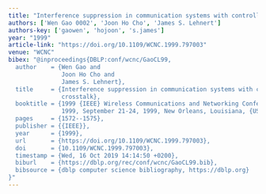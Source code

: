 ```yaml
---
title: "Interference suppression in communication systems with controlled crosstalk"
authors: ['Wen Gao 0002', 'Joon Ho Cho', 'James S. Lehnert']
authors-key: ['gaowen', 'hojoon', 's.james']
year: "1999"
article-link: "https://doi.org/10.1109/WCNC.1999.797003"
venue: "WCNC"
bibex: "@inproceedings{DBLP:conf/wcnc/GaoCL99,
  author    = {Wen Gao and
               Joon Ho Cho and
               James S. Lehnert},
  title     = {Interference suppression in communication systems with controlled
               crosstalk},
  booktitle = {1999 {IEEE} Wireless Communications and Networking Conference, {WCNC}
               1999, September 21-24, 1999, New Orleans, Louisiana, {USA}},
  pages     = {1572--1575},
  publisher = {{IEEE}},
  year      = {1999},
  url       = {https://doi.org/10.1109/WCNC.1999.797003},
  doi       = {10.1109/WCNC.1999.797003},
  timestamp = {Wed, 16 Oct 2019 14:14:50 +0200},
  biburl    = {https://dblp.org/rec/conf/wcnc/GaoCL99.bib},
  bibsource = {dblp computer science bibliography, https://dblp.org}
}"
---
```

